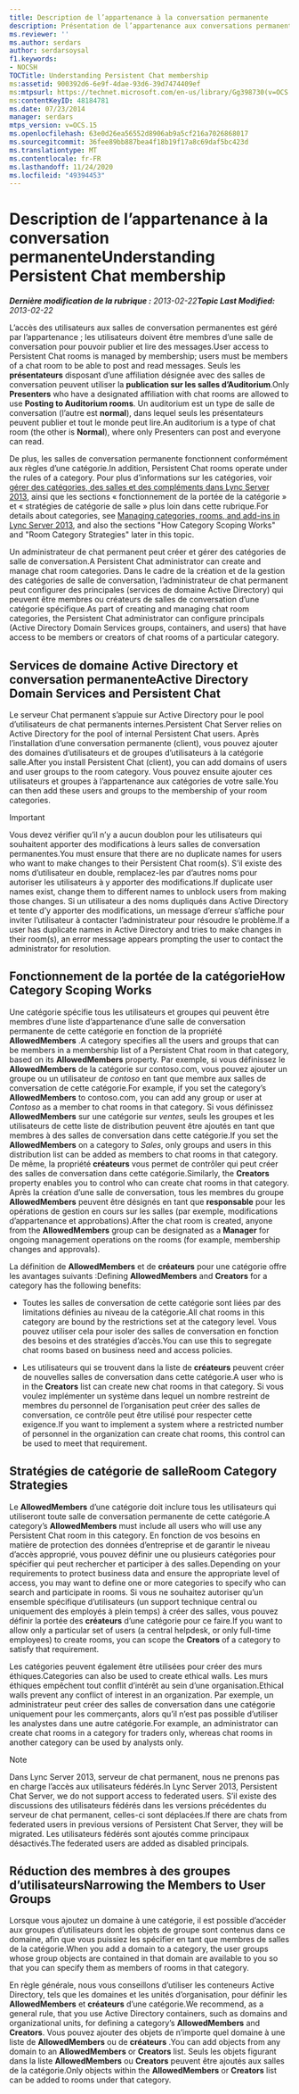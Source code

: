 ```yaml
---
title: Description de l’appartenance à la conversation permanente
description: Présentation de l’appartenance aux conversations permanentes.
ms.reviewer: ''
ms.author: serdars
author: serdarsoysal
f1.keywords:
- NOCSH
TOCTitle: Understanding Persistent Chat membership
ms:assetid: 900392d6-6e9f-4dae-93d6-39d7474409ef
ms:mtpsurl: https://technet.microsoft.com/en-us/library/Gg398730(v=OCS.15)
ms:contentKeyID: 48184781
ms.date: 07/23/2014
manager: serdars
mtps_version: v=OCS.15
ms.openlocfilehash: 63e0d26ea56552d8906ab9a5cf216a7026868017
ms.sourcegitcommit: 36fee89bb887bea4f18b19f17a8c69daf5bc423d
ms.translationtype: MT
ms.contentlocale: fr-FR
ms.lasthandoff: 11/24/2020
ms.locfileid: "49394453"
---
```

# <a name="understanding-persistent-chat-membership"></a><span data-ttu-id="942ee-103">Description de l’appartenance à la conversation permanente</span><span class="sxs-lookup"><span data-stu-id="942ee-103">Understanding Persistent Chat membership</span></span>

<div data-xmlns="http://www.w3.org/1999/xhtml">

<div class="topic" data-xmlns="http://www.w3.org/1999/xhtml" data-msxsl="urn:schemas-microsoft-com:xslt" data-cs="https://msdn.microsoft.com/">

<div data-asp="https://msdn2.microsoft.com/asp">



</div>

<div id="mainSection">

<div id="mainBody"><span data-ttu-id="942ee-104">

<span> </span></span><span class="sxs-lookup"><span data-stu-id="942ee-104">

<span> </span></span></span>

<span data-ttu-id="942ee-105">_**Dernière modification de la rubrique :** 2013-02-22_</span><span class="sxs-lookup"><span data-stu-id="942ee-105">_**Topic Last Modified:** 2013-02-22_</span></span>

<span data-ttu-id="942ee-106">L’accès des utilisateurs aux salles de conversation permanentes est géré par l’appartenance ; les utilisateurs doivent être membres d’une salle de conversation pour pouvoir publier et lire des messages.</span><span class="sxs-lookup"><span data-stu-id="942ee-106">User access to Persistent Chat rooms is managed by membership; users must be members of a chat room to be able to post and read messages.</span></span> <span data-ttu-id="942ee-107">Seuls les **présentateurs** disposant d’une affiliation désignée avec des salles de conversation peuvent utiliser la **publication sur les salles d’Auditorium**.</span><span class="sxs-lookup"><span data-stu-id="942ee-107">Only **Presenters** who have a designated affiliation with chat rooms are allowed to use **Posting to Auditorium rooms**.</span></span> <span data-ttu-id="942ee-108">Un auditorium est un type de salle de conversation (l’autre est **normal**), dans lequel seuls les présentateurs peuvent publier et tout le monde peut lire.</span><span class="sxs-lookup"><span data-stu-id="942ee-108">An auditorium is a type of chat room (the other is **Normal**), where only Presenters can post and everyone can read.</span></span>

<span data-ttu-id="942ee-109">De plus, les salles de conversation permanente fonctionnent conformément aux règles d’une catégorie.</span><span class="sxs-lookup"><span data-stu-id="942ee-109">In addition, Persistent Chat rooms operate under the rules of a category.</span></span> <span data-ttu-id="942ee-110">Pour plus d’informations sur les catégories, voir [gérer des catégories, des salles et des compléments dans Lync Server 2013](lync-server-2013-managing-categories-rooms-and-add-ins.md), ainsi que les sections « fonctionnement de la portée de la catégorie » et « stratégies de catégorie de salle » plus loin dans cette rubrique.</span><span class="sxs-lookup"><span data-stu-id="942ee-110">For details about categories, see [Managing categories, rooms, and add-ins in Lync Server 2013](lync-server-2013-managing-categories-rooms-and-add-ins.md), and also the sections "How Category Scoping Works" and "Room Category Strategies" later in this topic.</span></span>

<span data-ttu-id="942ee-111">Un administrateur de chat permanent peut créer et gérer des catégories de salle de conversation.</span><span class="sxs-lookup"><span data-stu-id="942ee-111">A Persistent Chat administrator can create and manage chat room categories.</span></span> <span data-ttu-id="942ee-112">Dans le cadre de la création et de la gestion des catégories de salle de conversation, l’administrateur de chat permanent peut configurer des principales (services de domaine Active Directory) qui peuvent être membres ou créateurs de salles de conversation d’une catégorie spécifique.</span><span class="sxs-lookup"><span data-stu-id="942ee-112">As part of creating and managing chat room categories, the Persistent Chat administrator can configure principals (Active Directory Domain Services groups, containers, and users) that have access to be members or creators of chat rooms of a particular category.</span></span>

<div>

## <a name="active-directory-domain-services-and-persistent-chat"></a><span data-ttu-id="942ee-113">Services de domaine Active Directory et conversation permanente</span><span class="sxs-lookup"><span data-stu-id="942ee-113">Active Directory Domain Services and Persistent Chat</span></span>

<span data-ttu-id="942ee-114">Le serveur Chat permanent s’appuie sur Active Directory pour le pool d’utilisateurs de chat permanents internes.</span><span class="sxs-lookup"><span data-stu-id="942ee-114">Persistent Chat Server relies on Active Directory for the pool of internal Persistent Chat users.</span></span> <span data-ttu-id="942ee-115">Après l’installation d’une conversation permanente (client), vous pouvez ajouter des domaines d’utilisateurs et de groupes d’utilisateurs à la catégorie salle.</span><span class="sxs-lookup"><span data-stu-id="942ee-115">After you install Persistent Chat (client), you can add domains of users and user groups to the room category.</span></span> <span data-ttu-id="942ee-116">Vous pouvez ensuite ajouter ces utilisateurs et groupes à l’appartenance aux catégories de votre salle.</span><span class="sxs-lookup"><span data-stu-id="942ee-116">You can then add these users and groups to the membership of your room categories.</span></span>

<div>


> [!IMPORTANT]  
> <span data-ttu-id="942ee-117">Vous devez vérifier qu’il n’y a aucun doublon pour les utilisateurs qui souhaitent apporter des modifications à leurs salles de conversation permanentes.</span><span class="sxs-lookup"><span data-stu-id="942ee-117">You must ensure that there are no duplicate names for users who want to make changes to their Persistent Chat room(s).</span></span> <span data-ttu-id="942ee-118">S’il existe des noms d’utilisateur en double, remplacez-les par d’autres noms pour autoriser les utilisateurs à y apporter des modifications.</span><span class="sxs-lookup"><span data-stu-id="942ee-118">If duplicate user names exist, change them to different names to unblock users from making those changes.</span></span> <span data-ttu-id="942ee-119">Si un utilisateur a des noms dupliqués dans Active Directory et tente d’y apporter des modifications, un message d’erreur s’affiche pour inviter l’utilisateur à contacter l’administrateur pour résoudre le problème.</span><span class="sxs-lookup"><span data-stu-id="942ee-119">If a user has duplicate names in Active Directory and tries to make changes in their room(s), an error message appears prompting the user to contact the administrator for resolution.</span></span>



</div>

</div>

<div>

## <a name="how-category-scoping-works"></a><span data-ttu-id="942ee-120">Fonctionnement de la portée de la catégorie</span><span class="sxs-lookup"><span data-stu-id="942ee-120">How Category Scoping Works</span></span>

<span data-ttu-id="942ee-121">Une catégorie spécifie tous les utilisateurs et groupes qui peuvent être membres d’une liste d’appartenance d’une salle de conversation permanente de cette catégorie en fonction de la propriété **AllowedMembers** .</span><span class="sxs-lookup"><span data-stu-id="942ee-121">A category specifies all the users and groups that can be members in a membership list of a Persistent Chat room in that category, based on its **AllowedMembers** property.</span></span> <span data-ttu-id="942ee-122">Par exemple, si vous définissez le **AllowedMembers** de la catégorie sur contoso.com, vous pouvez ajouter un groupe ou un utilisateur de *contoso* en tant que membre aux salles de conversation de cette catégorie.</span><span class="sxs-lookup"><span data-stu-id="942ee-122">For example, if you set the category’s **AllowedMembers** to contoso.com, you can add any group or user at *Contoso* as a member to chat rooms in that category.</span></span> <span data-ttu-id="942ee-123">Si vous définissez **AllowedMembers** sur une catégorie sur *ventes*, seuls les groupes et les utilisateurs de cette liste de distribution peuvent être ajoutés en tant que membres à des salles de conversation dans cette catégorie.</span><span class="sxs-lookup"><span data-stu-id="942ee-123">If you set the **AllowedMembers** on a category to *Sales*, only groups and users in this distribution list can be added as members to chat rooms in that category.</span></span> <span data-ttu-id="942ee-124">De même, la propriété **créateurs** vous permet de contrôler qui peut créer des salles de conversation dans cette catégorie.</span><span class="sxs-lookup"><span data-stu-id="942ee-124">Similarly, the **Creators** property enables you to control who can create chat rooms in that category.</span></span> <span data-ttu-id="942ee-125">Après la création d’une salle de conversation, tous les membres du groupe **AllowedMembers** peuvent être désignés en tant que **responsable** pour les opérations de gestion en cours sur les salles (par exemple, modifications d’appartenance et approbations).</span><span class="sxs-lookup"><span data-stu-id="942ee-125">After the chat room is created, anyone from the **AllowedMembers** group can be designated as a **Manager** for ongoing management operations on the rooms (for example, membership changes and approvals).</span></span>

<span data-ttu-id="942ee-126">La définition de **AllowedMembers** et de **créateurs** pour une catégorie offre les avantages suivants :</span><span class="sxs-lookup"><span data-stu-id="942ee-126">Defining **AllowedMembers** and **Creators** for a category has the following benefits:</span></span>

  - <span data-ttu-id="942ee-127">Toutes les salles de conversation de cette catégorie sont liées par des limitations définies au niveau de la catégorie.</span><span class="sxs-lookup"><span data-stu-id="942ee-127">All chat rooms in this category are bound by the restrictions set at the category level.</span></span> <span data-ttu-id="942ee-128">Vous pouvez utiliser cela pour isoler des salles de conversation en fonction des besoins et des stratégies d’accès.</span><span class="sxs-lookup"><span data-stu-id="942ee-128">You can use this to segregate chat rooms based on business need and access policies.</span></span>

  - <span data-ttu-id="942ee-129">Les utilisateurs qui se trouvent dans la liste de **créateurs** peuvent créer de nouvelles salles de conversation dans cette catégorie.</span><span class="sxs-lookup"><span data-stu-id="942ee-129">A user who is in the **Creators** list can create new chat rooms in that category.</span></span> <span data-ttu-id="942ee-130">Si vous voulez implémenter un système dans lequel un nombre restreint de membres du personnel de l’organisation peut créer des salles de conversation, ce contrôle peut être utilisé pour respecter cette exigence.</span><span class="sxs-lookup"><span data-stu-id="942ee-130">If you want to implement a system where a restricted number of personnel in the organization can create chat rooms, this control can be used to meet that requirement.</span></span>

</div>

<div>

## <a name="room-category-strategies"></a><span data-ttu-id="942ee-131">Stratégies de catégorie de salle</span><span class="sxs-lookup"><span data-stu-id="942ee-131">Room Category Strategies</span></span>

<span data-ttu-id="942ee-132">Le **AllowedMembers** d’une catégorie doit inclure tous les utilisateurs qui utiliseront toute salle de conversation permanente de cette catégorie.</span><span class="sxs-lookup"><span data-stu-id="942ee-132">A category’s **AllowedMembers** must include all users who will use any Persistent Chat room in this category.</span></span> <span data-ttu-id="942ee-133">En fonction de vos besoins en matière de protection des données d’entreprise et de garantir le niveau d’accès approprié, vous pouvez définir une ou plusieurs catégories pour spécifier qui peut rechercher et participer à des salles.</span><span class="sxs-lookup"><span data-stu-id="942ee-133">Depending on your requirements to protect business data and ensure the appropriate level of access, you may want to define one or more categories to specify who can search and participate in rooms.</span></span> <span data-ttu-id="942ee-134">Si vous ne souhaitez autoriser qu’un ensemble spécifique d’utilisateurs (un support technique central ou uniquement des employés à plein temps) à créer des salles, vous pouvez définir la portée des **créateurs** d’une catégorie pour ce faire.</span><span class="sxs-lookup"><span data-stu-id="942ee-134">If you want to allow only a particular set of users (a central helpdesk, or only full-time employees) to create rooms, you can scope the **Creators** of a category to satisfy that requirement.</span></span>

<span data-ttu-id="942ee-135">Les catégories peuvent également être utilisées pour créer des murs éthiques.</span><span class="sxs-lookup"><span data-stu-id="942ee-135">Categories can also be used to create ethical walls.</span></span> <span data-ttu-id="942ee-136">Les murs éthiques empêchent tout conflit d’intérêt au sein d’une organisation.</span><span class="sxs-lookup"><span data-stu-id="942ee-136">Ethical walls prevent any conflict of interest in an organization.</span></span> <span data-ttu-id="942ee-137">Par exemple, un administrateur peut créer des salles de conversation dans une catégorie uniquement pour les commerçants, alors qu’il n’est pas possible d’utiliser les analystes dans une autre catégorie.</span><span class="sxs-lookup"><span data-stu-id="942ee-137">For example, an administrator can create chat rooms in a category for traders only, whereas chat rooms in another category can be used by analysts only.</span></span>

<div>


> [!NOTE]  
> <span data-ttu-id="942ee-138">Dans Lync Server 2013, serveur de chat permanent, nous ne prenons pas en charge l’accès aux utilisateurs fédérés.</span><span class="sxs-lookup"><span data-stu-id="942ee-138">In Lync Server 2013, Persistent Chat Server, we do not support access to federated users.</span></span> <span data-ttu-id="942ee-139">S’il existe des discussions des utilisateurs fédérés dans les versions précédentes du serveur de chat permanent, celles-ci sont déplacées.</span><span class="sxs-lookup"><span data-stu-id="942ee-139">If there are chats from federated users in previous versions of Persistent Chat Server, they will be migrated.</span></span> <span data-ttu-id="942ee-140">Les utilisateurs fédérés sont ajoutés comme principaux désactivés.</span><span class="sxs-lookup"><span data-stu-id="942ee-140">The federated users are added as disabled principals.</span></span>



</div>

</div>

<div>

## <a name="narrowing-the-members-to-user-groups"></a><span data-ttu-id="942ee-141">Réduction des membres à des groupes d’utilisateurs</span><span class="sxs-lookup"><span data-stu-id="942ee-141">Narrowing the Members to User Groups</span></span>

<span data-ttu-id="942ee-142">Lorsque vous ajoutez un domaine à une catégorie, il est possible d’accéder aux groupes d’utilisateurs dont les objets de groupe sont contenus dans ce domaine, afin que vous puissiez les spécifier en tant que membres de salles de la catégorie.</span><span class="sxs-lookup"><span data-stu-id="942ee-142">When you add a domain to a category, the user groups whose group objects are contained in that domain are available to you so that you can specify them as members of rooms in that category.</span></span>

<span data-ttu-id="942ee-143">En règle générale, nous vous conseillons d’utiliser les conteneurs Active Directory, tels que les domaines et les unités d’organisation, pour définir les **AllowedMembers** et **créateurs** d’une catégorie.</span><span class="sxs-lookup"><span data-stu-id="942ee-143">We recommend, as a general rule, that you use Active Directory containers, such as domains and organizational units, for defining a category’s **AllowedMembers** and **Creators**.</span></span> <span data-ttu-id="942ee-144">Vous pouvez ajouter des objets de n’importe quel domaine à une liste de **AllowedMembers** ou de **créateurs** .</span><span class="sxs-lookup"><span data-stu-id="942ee-144">You can add objects from any domain to an **AllowedMembers** or **Creators** list.</span></span> <span data-ttu-id="942ee-145">Seuls les objets figurant dans la liste **AllowedMembers** ou **Creators** peuvent être ajoutés aux salles de la catégorie.</span><span class="sxs-lookup"><span data-stu-id="942ee-145">Only objects within the **AllowedMembers** or **Creators** list can be added to rooms under that category.</span></span>

<span data-ttu-id="942ee-146"></div>

</div>

<span> </span>

</div>

</div>

</span><span class="sxs-lookup"><span data-stu-id="942ee-146"></div>

</div>

<span> </span>

</div>

</div>

</span></span></div>

